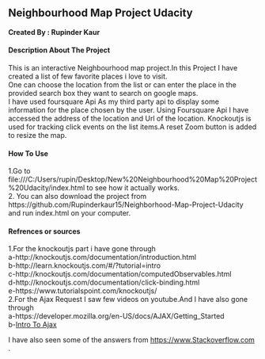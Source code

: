 <h2>Neighbourhood Map Project Udacity</h2>

<strong>Created By : Rupinder Kaur </strong>

<h4>Description About The Project</h4>

This is an interactive Neighbourhood map project.In this Project I have created a list of few favorite places i love to visit.</br>
One can choose the location from the list or can enter the place in the provided search box they want to search on google maps.</br>
I have used foursquare Api As my third party api to display some information for the place chosen by the user.
Using Foursquare Api I have accessed the address of the location and Url of the location.
Knockoutjs is used for tracking click events on the list items.A reset Zoom button is added to resize the map.

<h4>How To Use</h4>
1.Go to file:///C:/Users/rupin/Desktop/New%20Neighbourhood%20Map%20Project%20Udacity/index.html
to see how it actually works.</br>
2. You can also download the project from https://github.com/Rupinderkaur15/Neighborhood-Map-Project-Udacity
and run index.html on your computer.

<h4>Refrences or sources</h4>
1.For the knockoutjs part i have gone through</br>
a-http://knockoutjs.com/documentation/introduction.html</br>
b-http://learn.knockoutjs.com/#/?tutorial=intro</br>
c-http://knockoutjs.com/documentation/computedObservables.html</br>
d-http://knockoutjs.com/documentation/click-binding.html</br>
e-https://www.tutorialspoint.com/knockoutjs/</br>
2.For the Ajax Request I saw few videos on youtube.And I have also gone through</br>
a-https://developer.mozilla.org/en-US/docs/AJAX/Getting_Started</br>
b-<a href="https://classroom.udacity.com/courses/ud110">Intro To Ajax</a>

I have also seen some of the answers from https://www.Stackoverflow.com .
